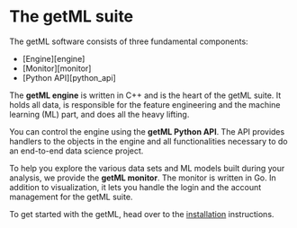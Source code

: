 # The getML suite

The getML software consists of three fundamental components:

- [Engine][engine]
- [Monitor][monitor]
- [Python API][python_api]

The **getML engine** is written in C++ and is the heart of the getML suite. It holds all data, is responsible for the feature engineering and the machine learning (ML) part, and does all the heavy lifting.

You can control the engine using the **getML Python API**. The API provides handlers to the objects in the engine and all functionalities necessary to do an end-to-end data science project.

To help you explore the various data sets and ML models built during your analysis, we provide the **getML monitor**. The monitor is written in Go. In addition to visualization, it lets you handle the login and the account management for the getML suite.

To get started with the getML, head over to the [installation](#installation) instructions.
